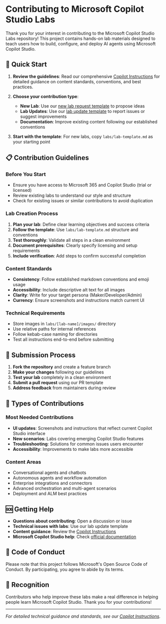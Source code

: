 # Contributing to Microsoft Copilot Studio Labs

Thank you for your interest in contributing to the Microsoft Copilot Studio Labs repository! This project contains hands-on lab materials designed to teach users how to build, configure, and deploy AI agents using Microsoft Copilot Studio.

## 🚀 Quick Start

1. **Review the guidelines**: Read our comprehensive [Copilot Instructions](.github/copilot-instructions.md) for detailed guidance on content standards, conventions, and best practices.

2. **Choose your contribution type**:
   - **New Lab**: Use our [new lab request template](.github/ISSUE_TEMPLATE/new-lab-request.md) to propose ideas
   - **Lab Updates**: Use our [lab update template](.github/ISSUE_TEMPLATE/lab-update.md) to report issues or suggest improvements
   - **Documentation**: Improve existing content following our established conventions

3. **Start with the template**: For new labs, copy `labs/lab-template.md` as your starting point

## 📋 Contribution Guidelines

### Before You Start
- Ensure you have access to Microsoft 365 and Copilot Studio (trial or licensed)
- Review existing labs to understand our style and structure
- Check for existing issues or similar contributions to avoid duplication

### Lab Creation Process
1. **Plan your lab**: Define clear learning objectives and success criteria
2. **Follow the template**: Use `labs/lab-template.md` structure and conventions
3. **Test thoroughly**: Validate all steps in a clean environment
4. **Document prerequisites**: Clearly specify licensing and setup requirements
5. **Include verification**: Add steps to confirm successful completion

### Content Standards
- **Consistency**: Follow established markdown conventions and emoji usage
- **Accessibility**: Include descriptive alt text for all images
- **Clarity**: Write for your target persona (Maker/Developer/Admin)
- **Currency**: Ensure screenshots and instructions match current UI

### Technical Requirements
- Store images in `labs/[lab-name]/images/` directory
- Use relative paths for internal references
- Follow kebab-case naming for directories
- Test all instructions end-to-end before submitting

## 🔄 Submission Process

1. **Fork the repository** and create a feature branch
2. **Make your changes** following our guidelines
3. **Test your lab** completely in a clean environment
4. **Submit a pull request** using our PR template
5. **Address feedback** from maintainers during review

## 🎯 Types of Contributions

### Most Needed Contributions
- **UI updates**: Screenshots and instructions that reflect current Copilot Studio interface
- **New scenarios**: Labs covering emerging Copilot Studio features
- **Troubleshooting**: Solutions for common issues users encounter
- **Accessibility**: Improvements to make labs more accessible

### Content Areas
- Conversational agents and chatbots
- Autonomous agents and workflow automation
- Enterprise integrations and connectors
- Advanced orchestration and multi-agent scenarios
- Deployment and ALM best practices

## 🆘 Getting Help

- **Questions about contributing**: Open a discussion or issue
- **Technical issues with labs**: Use our lab update template
- **Content guidance**: Review the [Copilot Instructions](.github/copilot-instructions.md)
- **Microsoft Copilot Studio help**: Check [official documentation](https://learn.microsoft.com/en-us/microsoft-copilot-studio/)

## 📜 Code of Conduct

Please note that this project follows Microsoft's Open Source Code of Conduct. By participating, you agree to abide by its terms.

## 🙏 Recognition

Contributors who help improve these labs make a real difference in helping people learn Microsoft Copilot Studio. Thank you for your contributions!

---

*For detailed technical guidance and standards, see our [Copilot Instructions](.github/copilot-instructions.md).*